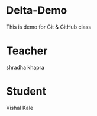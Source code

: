 # Delta-Demo
This is demo for Git &amp; GitHub class

# Teacher 
shradha khapra

# Student
Vishal Kale